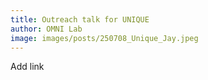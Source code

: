```yaml
---
title: Outreach talk for UNIQUE
author: OMNI Lab
image: images/posts/250708_Unique_Jay.jpeg
---
```


Add link
